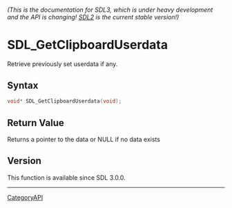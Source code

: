 ###### (This is the documentation for SDL3, which is under heavy development and the API is changing! [SDL2](https://wiki.libsdl.org/SDL2/) is the current stable version!)
# SDL_GetClipboardUserdata

Retrieve previously set userdata if any.

## Syntax

```c
void* SDL_GetClipboardUserdata(void);

```

## Return Value

Returns a pointer to the data or NULL if no data exists

## Version

This function is available since SDL 3.0.0.

----
[CategoryAPI](CategoryAPI.md)
